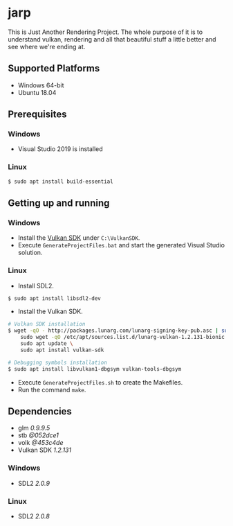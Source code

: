 # jarp

This is Just Another Rendering Project.
The whole purpose of it is to understand vulkan, rendering and all that beautiful stuff a little better and see where we're ending at.

## Supported Platforms

- Windows 64-bit
- Ubuntu 18.04

## Prerequisites

### Windows

- Visual Studio 2019 is installed

### Linux

```bash
$ sudo apt install build-essential
```

## Getting up and running

### Windows

- Install the [Vulkan SDK](https://vulkan.lunarg.com/sdk/home#sdk/downloadConfirm/1.2.131.1/windows/VulkanSDK-1.2.131.1-Installer.exe) under `C:\VulkanSDK`.
- Execute `GenerateProjectFiles.bat` and start the generated Visual Studio solution.

### Linux

- Install SDL2. 

```bash
$ sudo apt install libsdl2-dev
```

- Install the Vulkan SDK.

```bash
# Vulkan SDK installation
$ wget -qO - http://packages.lunarg.com/lunarg-signing-key-pub.asc | sudo apt-key add - \
    sudo wget -qO /etc/apt/sources.list.d/lunarg-vulkan-1.2.131-bionic.list http://packages.lunarg.com/vulkan/1.2.131/lunarg-vulkan-1.2.131-bionic.list \
    sudo apt update \
    sudo apt install vulkan-sdk

# Debugging symbols installation
$ sudo apt install libvulkan1-dbgsym vulkan-tools-dbgsym
```

- Execute `GenerateProjectFiles.sh` to create the Makefiles.
- Run the command `make`.

## Dependencies

- glm *0.9.9.5*
- stb *@052dce1*
- volk *@453c4de*
- Vulkan SDK *1.2.131*

### Windows

- SDL2 *2.0.9*

### Linux

- SDL2 *2.0.8*
